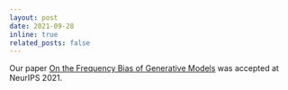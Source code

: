 ```yaml
---
layout: post
date: 2021-09-28
inline: true
related_posts: false
---
```


Our paper [On the Frequency Bias of Generative Models](http://www.cvlibs.net/publications/Schwarz2021NEURIPS.pdf) was
accepted at NeurIPS 2021.
